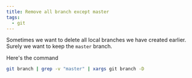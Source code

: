 ```yaml
---
title: Remove all branch except master
tags:
  - git
---
```


Sometimes we want to delete all local branches we have created earlier.
Surely we want to keep the `master` branch.

Here's the command

```bash
git branch | grep -v "master" | xargs git branch -D 
```
